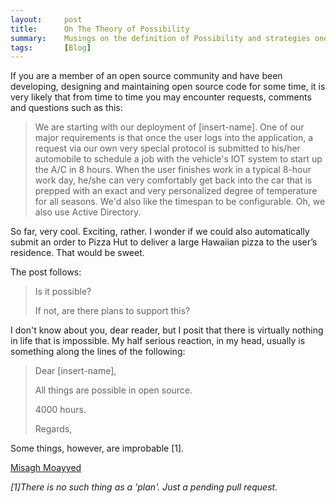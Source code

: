 ```yaml
---
layout:     post
title:      On The Theory of Possibility
summary:    Musings on the definition of Possibility and strategies one may use to empower friends, family and colleagues in open source. 
tags:       [Blog]
---
```


If you are a member of an open source community and have been developing, designing and maintaining open source code for some time, it is very likely that from time to time you may encounter requests, comments and questions such as this:

>We are starting with our deployment of [insert-name]. One of our major requirements is that once the user logs into the application, a request via our own very special protocol is submitted to his/her automobile to schedule a job with the vehicle's IOT system to start up the A/C in 8 hours. When the user finishes work in a typical 8-hour work day, he/she can very comfortably get back into the car that is prepped with an exact and very personalized degree of temperature for all seasons. We'd also like the timespan to be configurable. Oh, we also use Active Directory.

So far, very cool. Exciting, rather. I wonder if we could also automatically submit an order to Pizza Hut to deliver a large Hawaiian pizza to the user’s residence. That would be sweet. 

The post follows:

> Is it possible?
> 
> If not, are there plans to support this?

I don't know about you, dear reader, but I posit that there is virtually nothing in life that is impossible. My half serious reaction, in my head, usually is something along the lines of the following:

> Dear [insert-name],
> 
> All things are possible in open source.
> 
> 4000 hours.
> 
> Regards,

Some things, however, are improbable [1]. 


[Misagh Moayyed](https://twitter.com/misagh84)

*[1]There is no such thing as a 'plan'. Just a pending pull request.*

